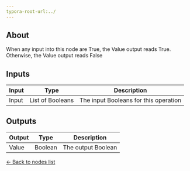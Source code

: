 ```yaml
---
typora-root-url:../
---
```


## About
When any input into this node are True, the Value output reads True. Otherwise, the Value output reads False

## Inputs
Input | Type | Description
------------ | ------|-------
Input | List of Booleans | The input Booleans for this operation


## Outputs
Output | Type| Description
------------ | -------|------
Value | Boolean | The output Boolean

[<- Back to nodes list](Nodes)
